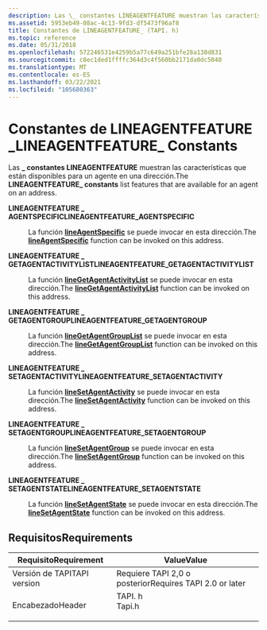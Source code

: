 ```yaml
---
description: Las \_ constantes LINEAGENTFEATURE muestran las características que están disponibles para un agente en una dirección.
ms.assetid: 5953eb49-08ac-4c13-9fd3-df5473f96af8
title: Constantes de LINEAGENTFEATURE_ (TAPI. h)
ms.topic: reference
ms.date: 05/31/2018
ms.openlocfilehash: 572246531e4259b5a77c649a251bfe28a138d831
ms.sourcegitcommit: c8ec1ded1ffffc364d3c4f560bb2171da0dc5040
ms.translationtype: MT
ms.contentlocale: es-ES
ms.lasthandoff: 03/22/2021
ms.locfileid: "105680363"
---
```

# <a name="lineagentfeature_-constants"></a><span data-ttu-id="2b8b8-103">Constantes de LINEAGENTFEATURE \_</span><span class="sxs-lookup"><span data-stu-id="2b8b8-103">LINEAGENTFEATURE\_ Constants</span></span>

<span data-ttu-id="2b8b8-104">Las **\_ constantes LINEAGENTFEATURE** muestran las características que están disponibles para un agente en una dirección.</span><span class="sxs-lookup"><span data-stu-id="2b8b8-104">The **LINEAGENTFEATURE\_ constants** list features that are available for an agent on an address.</span></span>

<dl> <dt>

<span data-ttu-id="2b8b8-105"><span id="LINEAGENTFEATURE_AGENTSPECIFIC"></span><span id="lineagentfeature_agentspecific"></span>**LINEAGENTFEATURE \_ AGENTSPECIFIC**</span><span class="sxs-lookup"><span data-stu-id="2b8b8-105"><span id="LINEAGENTFEATURE_AGENTSPECIFIC"></span><span id="lineagentfeature_agentspecific"></span>**LINEAGENTFEATURE\_AGENTSPECIFIC**</span></span>
</dt> <dd> <dl> <dt>



<span data-ttu-id="2b8b8-106">La función [**lineAgentSpecific**](/windows/desktop/api/Tapi/nf-tapi-lineagentspecific) se puede invocar en esta dirección.</span><span class="sxs-lookup"><span data-stu-id="2b8b8-106">The [**lineAgentSpecific**](/windows/desktop/api/Tapi/nf-tapi-lineagentspecific) function can be invoked on this address.</span></span>


</dt> </dl> </dd> <dt>

<span data-ttu-id="2b8b8-107"><span id="LINEAGENTFEATURE_GETAGENTACTIVITYLIST"></span><span id="lineagentfeature_getagentactivitylist"></span>**LINEAGENTFEATURE \_ GETAGENTACTIVITYLIST**</span><span class="sxs-lookup"><span data-stu-id="2b8b8-107"><span id="LINEAGENTFEATURE_GETAGENTACTIVITYLIST"></span><span id="lineagentfeature_getagentactivitylist"></span>**LINEAGENTFEATURE\_GETAGENTACTIVITYLIST**</span></span>
</dt> <dd> <dl> <dt>



<span data-ttu-id="2b8b8-108">La función [**lineGetAgentActivityList**](/windows/desktop/api/Tapi/nf-tapi-linegetagentactivitylista) se puede invocar en esta dirección.</span><span class="sxs-lookup"><span data-stu-id="2b8b8-108">The [**lineGetAgentActivityList**](/windows/desktop/api/Tapi/nf-tapi-linegetagentactivitylista) function can be invoked on this address.</span></span>


</dt> </dl> </dd> <dt>

<span data-ttu-id="2b8b8-109"><span id="LINEAGENTFEATURE_GETAGENTGROUP"></span><span id="lineagentfeature_getagentgroup"></span>**LINEAGENTFEATURE \_ GETAGENTGROUP**</span><span class="sxs-lookup"><span data-stu-id="2b8b8-109"><span id="LINEAGENTFEATURE_GETAGENTGROUP"></span><span id="lineagentfeature_getagentgroup"></span>**LINEAGENTFEATURE\_GETAGENTGROUP**</span></span>
</dt> <dd> <dl> <dt>



<span data-ttu-id="2b8b8-110">La función [**lineGetAgentGroupList**](/windows/desktop/api/Tapi/nf-tapi-linegetagentgrouplista) se puede invocar en esta dirección.</span><span class="sxs-lookup"><span data-stu-id="2b8b8-110">The [**lineGetAgentGroupList**](/windows/desktop/api/Tapi/nf-tapi-linegetagentgrouplista) function can be invoked on this address.</span></span>


</dt> </dl> </dd> <dt>

<span data-ttu-id="2b8b8-111"><span id="LINEAGENTFEATURE_SETAGENTACTIVITY"></span><span id="lineagentfeature_setagentactivity"></span>**LINEAGENTFEATURE \_ SETAGENTACTIVITY**</span><span class="sxs-lookup"><span data-stu-id="2b8b8-111"><span id="LINEAGENTFEATURE_SETAGENTACTIVITY"></span><span id="lineagentfeature_setagentactivity"></span>**LINEAGENTFEATURE\_SETAGENTACTIVITY**</span></span>
</dt> <dd> <dl> <dt>



<span data-ttu-id="2b8b8-112">La función [**lineSetAgentActivity**](/windows/desktop/api/Tapi/nf-tapi-linesetagentactivity) se puede invocar en esta dirección.</span><span class="sxs-lookup"><span data-stu-id="2b8b8-112">The [**lineSetAgentActivity**](/windows/desktop/api/Tapi/nf-tapi-linesetagentactivity) function can be invoked on this address.</span></span>


</dt> </dl> </dd> <dt>

<span data-ttu-id="2b8b8-113"><span id="LINEAGENTFEATURE_SETAGENTGROUP"></span><span id="lineagentfeature_setagentgroup"></span>**LINEAGENTFEATURE \_ SETAGENTGROUP**</span><span class="sxs-lookup"><span data-stu-id="2b8b8-113"><span id="LINEAGENTFEATURE_SETAGENTGROUP"></span><span id="lineagentfeature_setagentgroup"></span>**LINEAGENTFEATURE\_SETAGENTGROUP**</span></span>
</dt> <dd> <dl> <dt>



<span data-ttu-id="2b8b8-114">La función [**lineSetAgentGroup**](/windows/desktop/api/Tapi/nf-tapi-linesetagentgroup) se puede invocar en esta dirección.</span><span class="sxs-lookup"><span data-stu-id="2b8b8-114">The [**lineSetAgentGroup**](/windows/desktop/api/Tapi/nf-tapi-linesetagentgroup) function can be invoked on this address.</span></span>


</dt> </dl> </dd> <dt>

<span data-ttu-id="2b8b8-115"><span id="LINEAGENTFEATURE_SETAGENTSTATE"></span><span id="lineagentfeature_setagentstate"></span>**LINEAGENTFEATURE \_ SETAGENTSTATE**</span><span class="sxs-lookup"><span data-stu-id="2b8b8-115"><span id="LINEAGENTFEATURE_SETAGENTSTATE"></span><span id="lineagentfeature_setagentstate"></span>**LINEAGENTFEATURE\_SETAGENTSTATE**</span></span>
</dt> <dd> <dl> <dt>



<span data-ttu-id="2b8b8-116">La función [**lineSetAgentState**](/windows/desktop/api/Tapi/nf-tapi-linesetagentstate) se puede invocar en esta dirección.</span><span class="sxs-lookup"><span data-stu-id="2b8b8-116">The [**lineSetAgentState**](/windows/desktop/api/Tapi/nf-tapi-linesetagentstate) function can be invoked on this address.</span></span>


</dt> </dl> </dd> </dl>

## <a name="requirements"></a><span data-ttu-id="2b8b8-117">Requisitos</span><span class="sxs-lookup"><span data-stu-id="2b8b8-117">Requirements</span></span>



| <span data-ttu-id="2b8b8-118">Requisito</span><span class="sxs-lookup"><span data-stu-id="2b8b8-118">Requirement</span></span> | <span data-ttu-id="2b8b8-119">Value</span><span class="sxs-lookup"><span data-stu-id="2b8b8-119">Value</span></span> |
|-------------------------|-----------------------------------------------------------------------------------|
| <span data-ttu-id="2b8b8-120">Versión de TAPI</span><span class="sxs-lookup"><span data-stu-id="2b8b8-120">TAPI version</span></span><br/> | <span data-ttu-id="2b8b8-121">Requiere TAPI 2,0 o posterior</span><span class="sxs-lookup"><span data-stu-id="2b8b8-121">Requires TAPI 2.0 or later</span></span><br/>                                             |
| <span data-ttu-id="2b8b8-122">Encabezado</span><span class="sxs-lookup"><span data-stu-id="2b8b8-122">Header</span></span><br/>       | <dl> <span data-ttu-id="2b8b8-123"><dt>TAPI. h</dt></span><span class="sxs-lookup"><span data-stu-id="2b8b8-123"><dt>Tapi.h</dt></span></span> </dl> |



 

 




